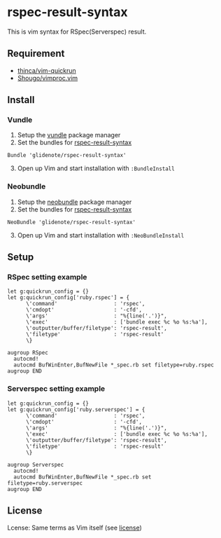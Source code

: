 # rspec-result-syntax

This is vim syntax for RSpec(Serverspec) result.

## Requirement

 * [thinca/vim-quickrun](https://github.com/thinca/vim-quickrun)
 * [Shougo/vimproc.vim](https://github.com/Shougo/vimproc.vim)

## Install

### Vundle

1. Setup the [vundle](https://github.com/gmarik/vundle) package manager
2. Set the bundles for [rspec-result-syntax](https://github.com/glidenote/rspec-result-syntax)

``` vim
Bundle 'glidenote/rspec-result-syntax'
```

3. Open up Vim and start installation with `:BundleInstall`

### Neobundle

1. Setup the [neobundle](https://github.com/Shougo/neobundle.vim) package manager
2. Set the bundles for [rspec-result-syntax](https://github.com/glidenote/rspec-result-syntax)

``` vim
NeoBundle 'glidenote/rspec-result-syntax'
```

3. Open up Vim and start installation with `:NeoBundleInstall`

## Setup

### RSpec setting example

```vim
let g:quickrun_config = {}
let g:quickrun_config['ruby.rspec'] = {
      \'command'                  : 'rspec',
      \'cmdopt'                   : '-cfd',
      \'args'                     : "%{line('.')}",
      \'exec'                     : ['bundle exec %c %o %s:%a'],
      \'outputter/buffer/filetype': 'rspec-result',
      \'filetype'                 : 'rspec-result'
      \}

augroup RSpec
  autocmd!
  autocmd BufWinEnter,BufNewFile *_spec.rb set filetype=ruby.rspec
augroup END 
```

### Serverspec setting example

```vim
let g:quickrun_config = {}
let g:quickrun_config['ruby.serverspec'] = {
      \'command'                  : 'rspec',
      \'cmdopt'                   : '-cfd',
      \'args'                     : "%{line('.')}",
      \'exec'                     : ['bundle exec %c %o %s:%a'],
      \'outputter/buffer/filetype': 'rspec-result',
      \'filetype'                 : 'rspec-result'
      \}

augroup Serverspec
  autocmd!
  autocmd BufWinEnter,BufNewFile *_spec.rb set filetype=ruby.serverspec
augroup END 
```

## License

Lcense: Same terms as Vim itself (see [license](http://vimdoc.sourceforge.net/htmldoc/uganda.html#license))
